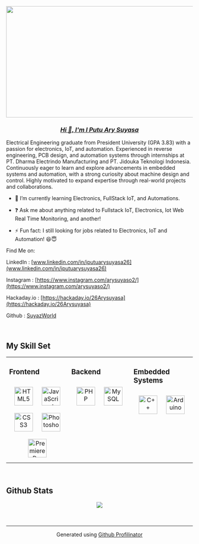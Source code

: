 <div align="center">
<img src="https://i.pinimg.com/originals/f0/4c/ca/f04ccac8061d4adea445fd23f41c69f7.gif" align="center" height="300" width="600" />
</div>  
  

### ***<ins><div align="center">Hi 👋, I'm I Putu Ary Suyasa</div></ins>***  
  


Electrical Engineering graduate from President University (GPA 3.83) with a passion for electronics, IoT, and automation. Experienced in reverse engineering, PCB design, and automation systems through internships at PT. Dharma Electrindo Manufacturing and PT. Jidouka Teknologi Indonesia. Continuously eager to learn and explore advancements in embedded systems and automation, with a strong curiosity about machine design and control. Highly motivated to expand expertise through real-world projects and collaborations.
  
  

- 🌱 I’m currently learning Electronics, FullStack IoT, and Automations.  
  

- ❓ Ask me about anything related to Fullstack IoT, Electronics, Iot Web Real Time Monitoring, and another!  
  

- ⚡ Fun fact: I still looking for jobs related to Electronics, IoT and Automation! 😆😇  
  

Find Me on:  
  

LinkedIn : [www.linkedin.com/in/iputuarysuyasa26](www.linkedin.com/in/iputuarysuyasa26)  
  

Instagram : [https://www.instagram.com/arysuyaso2/](https://www.instagram.com/arysuyaso2/)  
  

Hackaday.io : [https://hackaday.io/26Arysuyasa](https://hackaday.io/26Arysuyasa)  
  

Github : [SuyazWorld](https://github.com/SuyazWorld)  
  

<br/>  


## My Skill Set  
<table><tr><td valign="top" width="33%">



### Frontend  
<div align="center">  
<a href="https://en.wikipedia.org/wiki/HTML5" target="_blank"><img style="margin: 10px" src="https://profilinator.rishav.dev/skills-assets/html5-original-wordmark.svg" alt="HTML5" height="50" /></a>  
<a href="https://www.javascript.com/" target="_blank"><img style="margin: 10px" src="https://profilinator.rishav.dev/skills-assets/javascript-original.svg" alt="JavaScript" height="50" /></a>  
<a href="https://www.w3schools.com/css/" target="_blank"><img style="margin: 10px" src="https://profilinator.rishav.dev/skills-assets/css3-original-wordmark.svg" alt="CSS3" height="50" /></a>  
<a href="https://www.adobe.com/in/products/photoshop.html" target="_blank"><img style="margin: 10px" src="https://profilinator.rishav.dev/skills-assets/photoshop-plain.svg" alt="Photoshop" height="50" /></a>  
<a href="https://www.adobe.com/in/products/premiere.html" target="_blank"><img style="margin: 10px" src="https://profilinator.rishav.dev/skills-assets/adobepremierepro.png" alt="Premiere Pro" height="50" /></a>  
</div>

</td><td valign="top" width="33%">



### Backend  
<div align="center">  
<a href="https://www.php.net/" target="_blank"><img style="margin: 10px" src="https://profilinator.rishav.dev/skills-assets/php-original.svg" alt="PHP" height="50" /></a>  
<a href="https://www.mysql.com/" target="_blank"><img style="margin: 10px" src="https://profilinator.rishav.dev/skills-assets/mysql-original-wordmark.svg" alt="MySQL" height="50" /></a>  
</div>

</td><td valign="top" width="33%">



### Embedded Systems  
<div align="center">  
<a href="https://www.cplusplus.com/" target="_blank"><img style="margin: 10px" src="https://profilinator.rishav.dev/skills-assets/cplusplus-original.svg" alt="C++" height="50" /></a>  
<a href="https://www.arduino.cc/" target="_blank"><img style="margin: 10px" src="https://profilinator.rishav.dev/skills-assets/arduino.png" alt="Arduino" height="50" /></a>  
</div>

</td></tr></table>  

<br/>  


## Github Stats  
<div align="center"><img src="https://github-readme-stats.vercel.app/api?username=SuyazWorld&show_icons=true&count_private=true&hide_border=true" align="center" /></div>  

<br/>  


<br />

----
<div align="center">Generated using <a href="https://profilinator.rishav.dev/" target="_blank">Github Profilinator</a></div>
